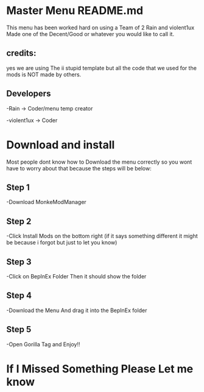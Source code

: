 # Master Menu README.md

This menu has been worked hard on using a Team of 2 Rain and violent1ux 
Made one of the Decent/Good or whatever you would like to call it.

## credits: 
yes we are using The ii stupid template but all the code that we used for the mods is NOT made by others.

## Developers

-Rain -> Coder/menu temp creator

-violent1ux -> Coder


# Download and install

Most people dont know how to Download the menu correctly so you wont have to worry about that because the steps will be below:

## Step 1
-Download MonkeModManager

## Step 2
-Click Install Mods on the bottom right (if it says something different it might be because i forgot but just to let you know)

## Step 3
-Click on BepInEx Folder Then it should show the folder

## Step 4
-Download the Menu And drag it into the BepInEx folder

## Step 5
-Open Gorilla Tag and Enjoy!!


# If I Missed Something Please Let me know
